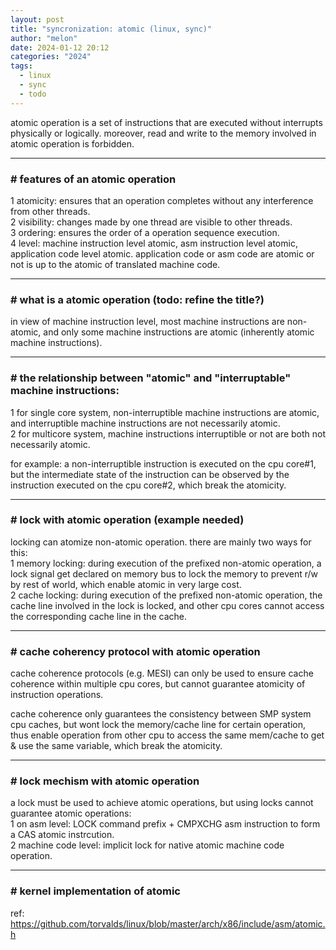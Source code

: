 ```yaml
---
layout: post
title: "syncronization: atomic (linux, sync)"
author: "melon"
date: 2024-01-12 20:12
categories: "2024"
tags:
  - linux
  - sync
  - todo
---
```


atomic operation is a set of instructions that are executed without interrupts
physically or logically.
moreover, read and write to the memory involved in atomic operation is forbidden.

<hr>

### # features of an atomic operation
1 atomicity: ensures that an operation completes without any interference from other threads.  
2 visibility: changes made by one thread are visible to other threads.  
3 ordering: ensures the order of a operation sequence execution.  
4 level: machine instruction level atomic, asm instruction level atomic,
application code level atomic. application code or asm code are atomic or not
is up to the atomic of translated machine code.

<hr>

### # what is a atomic operation (todo: refine the title?)
in view of machine instruction level, most machine instructions are non-atomic,
and only some machine instructions are atomic (inherently atomic machine instructions).

<hr>

### # the relationship between "atomic" and "interruptable" machine instructions:
1 for single core system, non-interruptible machine instructions are atomic,
and interruptible machine instructions are not necessarily atomic.  
2 for multicore system, machine instructions interruptible or not are both not
necessarily atomic.

for example: a non-interruptible instruction is executed on the cpu core#1,
but the intermediate state of the instruction can be observed by the instruction
executed on the cpu core#2, which break the atomicity.

<hr>

### # lock with atomic operation (example needed)
locking can atomize non-atomic operation. there are mainly two ways for this:  
1 memory locking: during execution of the prefixed non-atomic operation,
a lock signal get declared on memory bus to lock the memory to prevent r/w by rest of world,
which enable atomic in very large cost.  
2 cache locking: during execution of the prefixed non-atomic operation,
the cache line involved in the lock is locked, and other cpu cores cannot access
the corresponding cache line in the cache.

<hr>

### # cache coherency protocol with atomic operation
cache coherence protocols (e.g. MESI) can only be used to ensure cache coherence
within multiple cpu cores, but cannot guarantee atomicity of instruction operations.

cache coherence only guarantees the consistency between SMP system cpu caches,
but wont lock the memory/cache line for certain operation, thus enable operation from
other cpu to access the same mem/cache to get & use the same variable, which break
the atomicity.

<hr>

### # lock mechism with atomic operation
a lock must be used to achieve atomic operations, but using locks cannot guarantee
atomic operations:  
1 on asm level: LOCK command prefix + CMPXCHG asm instruction to form a CAS
atomic instrcution.  
2 machine code level: implicit lock for native atomic machine code operation.

<hr>

### # kernel implementation of atomic
ref: https://github.com/torvalds/linux/blob/master/arch/x86/include/asm/atomic.h
